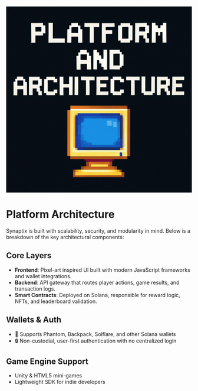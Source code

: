 ![A_pixel_art_digital_illustration_features_the_titl.png](../assets/A_pixel_art_digital_illustration_features_the_titl.png)

# Platform Architecture

Synaptix is built with scalability, security, and modularity in mind. Below is a breakdown of the key architectural components:

## Core Layers
- **Frontend**: Pixel-art inspired UI built with modern JavaScript frameworks and wallet integrations.
- **Backend**: API gateway that routes player actions, game results, and transaction logs.
- **Smart Contracts**: Deployed on Solana, responsible for reward logic, NFTs, and leaderboard validation.

## Wallets & Auth
- 🔑 Supports Phantom, Backpack, Solflare, and other Solana wallets
- 🔒 Non-custodial, user-first authentication with no centralized login

## Game Engine Support
- Unity & HTML5 mini-games
- Lightweight SDK for indie developers
